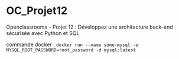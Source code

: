 # OC_Projet12
Openclassrooms - Projet 12 : Développez une architecture back-end sécurisée avec Python et SQL

commande docker : 
`docker run --name some-mysql -e MYSQL_ROOT_PASSWORD=root_password -d mysql:latest`